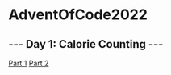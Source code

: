 # AdventOfCode2022

## --- Day 1: Calorie Counting ---
[Part 1](./day1-1/main.go)
[Part 2](./day1-2/main.go)